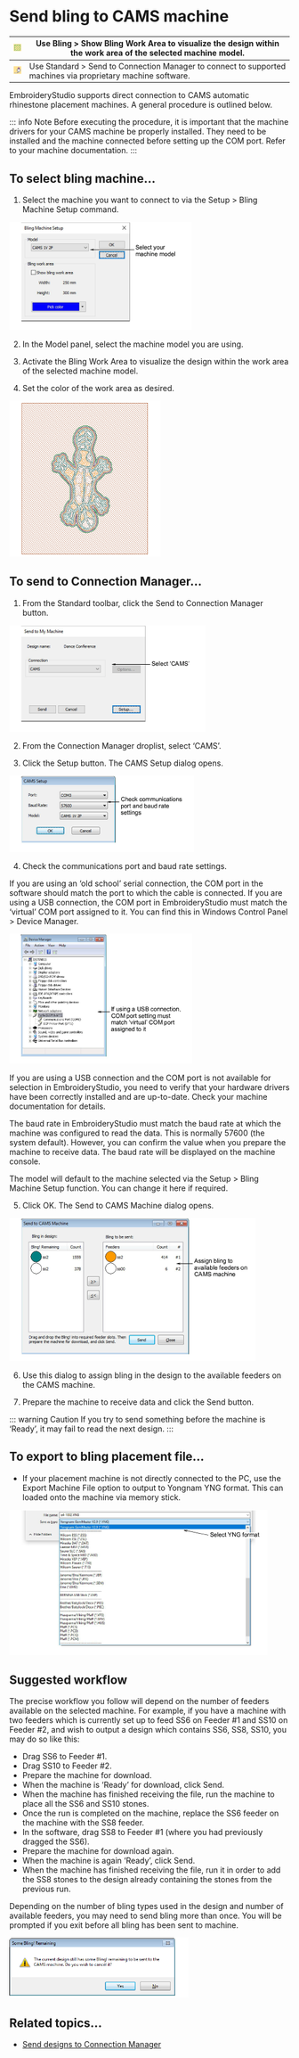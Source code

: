# Send bling to CAMS machine

| ![ShowBlingWorkArea.png](assets/ShowBlingWorkArea.png)             | Use Bling > Show Bling Work Area to visualize the design within the work area of the selected machine model. |
| ------------------------------------------------------------------ | ------------------------------------------------------------------------------------------------------------ |
| ![SendToConnectionManager.png](assets/SendToConnectionManager.png) | Use Standard > Send to Connection Manager to connect to supported machines via proprietary machine software. |

EmbroideryStudio supports direct connection to CAMS automatic rhinestone placement machines. A general procedure is outlined below.

::: info Note
Before executing the procedure, it is important that the machine drivers for your CAMS machine be properly installed. They need to be installed and the machine connected before setting up the COM port. Refer to your machine documentation.
:::

## To select bling machine...

1. Select the machine you want to connect to via the Setup > Bling Machine Setup command.

![BlingMachineSetup.png](assets/BlingMachineSetup.png)

2. In the Model panel, select the machine model you are using.

3. Activate the Bling Work Area to visualize the design within the work area of the selected machine model.

4. Set the color of the work area as desired.

![BlingWorkArea.png](assets/BlingWorkArea.png)

## To send to Connection Manager...

1. From the Standard toolbar, click the Send to Connection Manager button.

![SendToMyMachineCAMS.png](assets/SendToMyMachineCAMS.png)

2. From the Connection Manager droplist, select ‘CAMS’.

3. Click the Setup button. The CAMS Setup dialog opens.

![CAMSSetup.png](assets/CAMSSetup.png)

4. Check the communications port and baud rate settings.

If you are using an ‘old school’ serial connection, the COM port in the software should match the port to which the cable is connected. If you are using a USB connection, the COM port in EmbroideryStudio must match the ‘virtual’ COM port assigned to it. You can find this in Windows Control Panel > Device Manager.

![DeviceManager.png](assets/DeviceManager.png)

If you are using a USB connection and the COM port is not available for selection in EmbroideryStudio, you need to verify that your hardware drivers have been correctly installed and are up-to-date. Check your machine documentation for details.

The baud rate in EmbroideryStudio must match the baud rate at which the machine was configured to read the data. This is normally 57600 (the system default). However, you can confirm the value when you prepare the machine to receive data. The baud rate will be displayed on the machine console.

The model will default to the machine selected via the Setup > Bling Machine Setup function. You can change it here if required.

5. Click OK. The Send to CAMS Machine dialog opens.

![SendToCAMSMachine.png](assets/SendToCAMSMachine.png)

6. Use this dialog to assign bling in the design to the available feeders on the CAMS machine.

7. Prepare the machine to receive data and click the Send button.

::: warning Caution
If you try to send something before the machine is ‘Ready’, it may fail to read the next design.
:::

## To export to bling placement file...

- If your placement machine is not directly connected to the PC, use the Export Machine File option to output to Yongnam YNG format. This can loaded onto the machine via memory stick.

![ExportMachineFileYNG.png](assets/ExportMachineFileYNG.png)

## Suggested workflow

The precise workflow you follow will depend on the number of feeders available on the selected machine. For example, if you have a machine with two feeders which is currently set up to feed SS6 on Feeder #1 and SS10 on Feeder #2, and wish to output a design which contains SS6, SS8, SS10, you may do so like this:

- Drag SS6 to Feeder #1.
- Drag SS10 to Feeder #2.
- Prepare the machine for download.
- When the machine is ‘Ready’ for download, click Send.
- When the machine has finished receiving the file, run the machine to place all the SS6 and SS10 stones.
- Once the run is completed on the machine, replace the SS6 feeder on the machine with the SS8 feeder.
- In the software, drag SS8 to Feeder #1 (where you had previously dragged the SS6).
- Prepare the machine for download again.
- When the machine is again ‘Ready’, click Send.
- When the machine has finished receiving the file, run it in order to add the SS8 stones to the design already containing the stones from the previous run.

Depending on the number of bling types used in the design and number of available feeders, you may need to send bling more than once. You will be prompted if you exit before all bling has been sent to machine.

![SomeBlingRemaining.png](assets/SomeBlingRemaining.png)

## Related topics...

- [Send designs to Connection Manager](../../Production/output/Send_designs_to_Connection_Manager)
